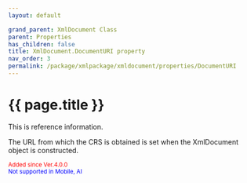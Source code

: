 ```yaml
---
layout: default

grand_parent: XmlDocument Class
parent: Properties
has_children: false
title: XmlDocument.DocumentURI property
nav_order: 3
permalink: /package/xmlpackage/xmldocument/properties/DocumentURI
---
```

# {{ page.title }}

This is reference information.

The URL from which the CRS is obtained is set when the XmlDocument object is constructed.

<small><span style="color:red">Added since Ver.4.0.0</span></small>
<br><small><span style="color:blue">Not supported in Mobile, AI</span></small>